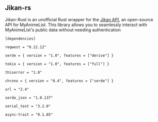 ## Jikan-rs
Jikan-Rust is an unofficial Rust wrapper for the [Jikan API](https://jikan.moe/), an open-source API for MyAnimeList. This library allows you to seamlessly interact with MyAnimeList's public data without needing authentication


```
[dependencies]

reqwest = "0.12.12"
 
serde = { version = "1.0", features = ["derive"] }
 
tokio = { version = "1.0", features = ["full"] }
 
thiserror = "1.0"
 
chrono = { version = "0.4", features = ["serde"] }
 
url = "2.4"
 
serde_json = "1.0.137"
 
serial_test = "3.2.0"
 
async-trait = "0.1.85"
 
```
